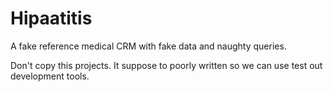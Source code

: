 # Hipaatitis

A fake reference medical CRM with fake data and naughty queries.

Don't copy this projects. It suppose to poorly written so we can use test
out development tools.
